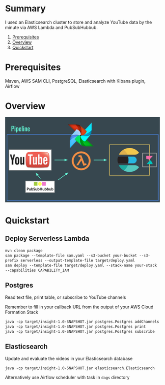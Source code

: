 # Summary

I used an Elasticsearch cluster to store and analyze YouTube data by the minute via AWS Lambda and PubSubHubbub.

1. [Prerequisites](#prerequisites)
2. [Overview](#overview)
3. [Quickstart](#quickstart)

# Prerequisites

Maven, AWS SAM CLI, PostgreSQL, Elasticsearch with Kibana plugin, Airflow

# Overview

<img src="pipeline.png" width="800"> 

# Quickstart

## Deploy Serverless Lambda

    mvn clean package
    sam package --template-file sam.yaml --s3-bucket your-bucket --s3-prefix serverless --output-template-file target/deploy.yaml
    sam deploy --template-file target/deploy.yaml --stack-name your-stack --capabilities CAPABILITY_IAM

## Postgres

Read text file, print table, or subscribe to YouTube channels

Remember to fill in your callback URL from the output of your AWS Cloud Formation Stack

    java -cp target/insight-1.0-SNAPSHOT.jar postgres.Postgres addChannels
    java -cp target/insight-1.0-SNAPSHOT.jar postgres.Postgres print
    java -cp target/insight-1.0-SNAPSHOT.jar postgres.Postgres subscribe

## Elasticsearch

Update and evaluate the videos in your Elasticsearch database

    java -cp target/insight-1.0-SNAPSHOT.jar elasticsearch.Elasticsearch

Alternatively use Airflow scheduler with task in `dags` directory
